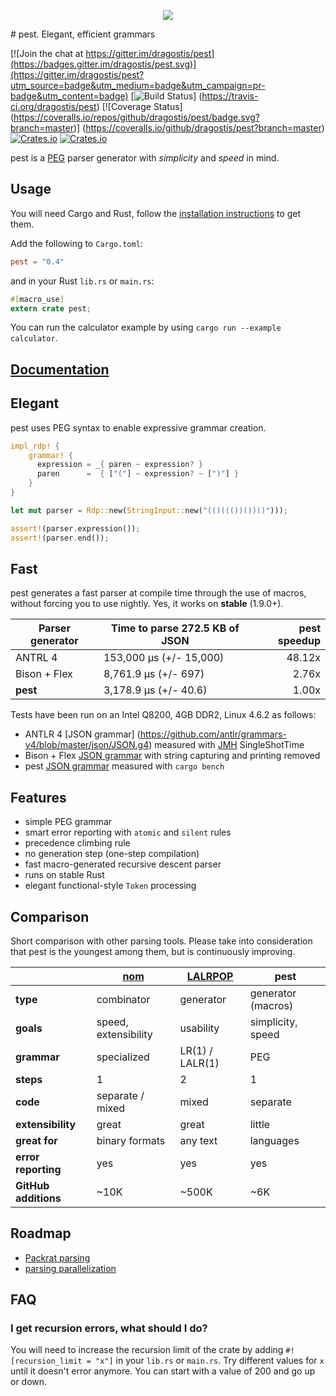 <p align="center">
  <img src="https://cdn.rawgit.com/dragostis/pest/9605855a9c4e86d5e89bc963fe50ee344d8a40e6/pest-logo.svg"/>
</p>
# pest. Elegant, efficient grammars

[![Join the chat at https://gitter.im/dragostis/pest](https://badges.gitter.im/dragostis/pest.svg)](https://gitter.im/dragostis/pest?utm_source=badge&utm_medium=badge&utm_campaign=pr-badge&utm_content=badge)
[![Build Status](https://travis-ci.org/dragostis/pest.svg?branch=master)]
(https://travis-ci.org/dragostis/pest)
[![Coverage Status]
(https://coveralls.io/repos/github/dragostis/pest/badge.svg?branch=master)]
(https://coveralls.io/github/dragostis/pest?branch=master)
[![Crates.io](https://img.shields.io/crates/v/pest.svg)](https://crates.io/crates/pest)
[![Crates.io](https://img.shields.io/crates/d/pest.svg)](https://crates.io/crates/pest)

pest is a [PEG](https://en.wikipedia.org/wiki/Parsing_expression_grammar) parser
generator with *simplicity* and *speed* in mind.

## Usage
You will need Cargo and Rust, follow the [installation instructions](https://www.rust-lang.org/en-US/downloads.html) 
to get them.

Add the following to `Cargo.toml`:

```toml
pest = "0.4"
```

and in your Rust `lib.rs` or `main.rs`:

```rust
#[macro_use]
extern crate pest;
```

You can run the calculator example by using `cargo run --example calculator`.


## [Documentation](http://dragostis.github.io/pest/pest)

## Elegant

pest uses PEG syntax to enable expressive grammar creation.

```rust
impl_rdp! {
    grammar! {
      expression = _{ paren ~ expression? }
      paren      =  { ["("] ~ expression? ~ [")"] }
    }
}

let mut parser = Rdp::new(StringInput::new("(()((())())()")));

assert!(parser.expression());
assert!(parser.end());
```

## Fast

pest generates a fast parser at compile time through the use of macros, without
forcing you to use nightly. Yes, it works on **stable** (1.9.0+).

| Parser generator | Time to parse 272.5 KB of JSON | pest speedup |
|------------------|--------------------------------|-------------:|
| ANTRL 4          | 153,000 μs (+/- 15,000)        |       48.12x |
| Bison + Flex     | 8,761.9 μs (+/- 697)           |        2.76x |
| **pest**         | 3,178.9 μs (+/- 40.6)          |        1.00x |

Tests have been run on an Intel Q8200, 4GB DDR2, Linux 4.6.2 as follows:

* ANTLR 4 [JSON grammar]
  (https://github.com/antlr/grammars-v4/blob/master/json/JSON.g4) measured with
  [JMH](http://openjdk.java.net/projects/code-tools/jmh/) SingleShotTime
* Bison + Flex [JSON grammar](https://gist.github.com/justjkk/436828) with
  string capturing and printing removed
* pest [JSON grammar](benches/json.rs) measured with `cargo bench`

## Features

* simple PEG grammar
* smart error reporting with `atomic` and `silent` rules
* precedence climbing rule
* no generation step (one-step compilation)
* fast macro-generated recursive descent parser
* runs on stable Rust
* elegant functional-style `Token` processing

## Comparison

Short comparison with other parsing tools. Please take into consideration that
pest is the youngest among them, but is continuously improving.

|                      | [nom][1]             | [LALRPOP][2]    | pest               |
|----------------------|----------------------|-----------------|--------------------|
| **type**             | combinator           | generator       | generator (macros) |
| **goals**            | speed, extensibility | usability       | simplicity, speed  |
| **grammar**          | specialized          | LR(1) / LALR(1) | PEG                |
| **steps**            | 1                    | 2               | 1                  |
| **code**             | separate / mixed     | mixed           | separate           |
| **extensibility**    | great                | great           | little             |
| **great for**        | binary formats       | any text        | languages          |
| **error reporting**  | yes                  | yes             | yes                |
| **GitHub additions** | ~10K                 | ~500K           | ~6K                |

[1]: https://github.com/Geal/nom
[2]: https://github.com/nikomatsakis/lalrpop

## Roadmap

* [Packrat parsing](issues/7)
* [parsing parallelization](issues/25)

## FAQ

### I get recursion errors, what should I do?
You will need to increase the recursion limit of the crate by adding `#![recursion_limit = "x"]` in your `lib.rs` or `main.rs`. Try different values for `x` until it doesn't error anymore. You can start with a value of 200 and go up or down.

